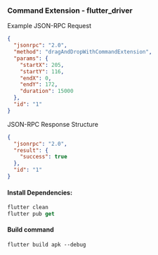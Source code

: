 ### Command Extension - flutter_driver

Example JSON-RPC Request

```json
{
  "jsonrpc": "2.0",
  "method": "dragAndDropWithCommandExtension",
  "params": {
    "startX": 205,
    "startY": 116,
    "endX": 0,
    "endY": 172,
    "duration": 15000
  },
  "id": "1"
}
```

JSON-RPC Response Structure

```json
{
  "jsonrpc": "2.0",
  "result": {
    "success": true
  },
  "id": "1"
}
```


#### Install Dependencies:

```dart
flutter clean
flutter pub get
```

#### Build command

```agsl
flutter build apk --debug
```
